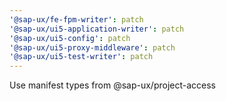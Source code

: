 ```yaml
---
'@sap-ux/fe-fpm-writer': patch
'@sap-ux/ui5-application-writer': patch
'@sap-ux/ui5-config': patch
'@sap-ux/ui5-proxy-middleware': patch
'@sap-ux/ui5-test-writer': patch
---
```


Use manifest types from @sap-ux/project-access
